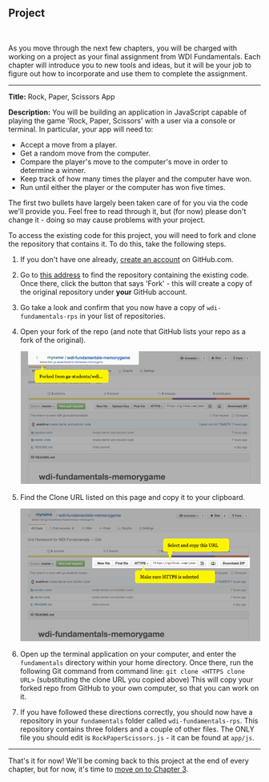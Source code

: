 ## Project
<br>

As you move through the next few chapters, you will be charged with working on a project as your final assignment from WDI Fundamentals. Each chapter will introduce you to new tools and ideas, but it will be your job to figure out how to incorporate and use them to complete the assignment.

---

**Title:** Rock, Paper, Scissors App

**Description:** You will be building an application in JavaScript capable of playing the game 'Rock, Paper, Scissors' with a user via a console or terminal. In particular, your app will need to:
* Accept a move from a player.
* Get a random move from the computer.
* Compare the player's move to the computer's move in order to determine a winner.
* Keep track of how many times the player and the computer have won.
* Run until either the player or the computer has won five times.

The first two bullets have largely been taken care of for you via the code we'll provide you. Feel free to read through it, but (for now) please don't change it - doing so may cause problems with your project.

To access the existing code for this project, you will need to fork and clone the repository that contains it. To do this, take the following steps.

1. If you don't have one already, [create an account](07_exercise.md) on GitHub.com.

2. Go to [this address](https://github.com/ga-students/wdi-fundamentals-rps) to find the repository containing the existing code. Once there, click the button that says 'Fork' - this will create a copy of the original repository under **your** GitHub account.

3. Go take a look and confirm that you now have a copy of `wdi-fundamentals-rps` in your list of repositories.

4. Open your fork of the repo (and note that GitHub lists your repo as a fork of the original).

	![Image showing "forked from ga-students/wdi-fundamentals-rps"](../assets/chapter2/clone_ga-students.png)

5. Find the Clone URL listed on this page and copy it to your clipboard.

	![Image showing "clone HTTP address"](../assets/chapter2/clone_http.png)

6. Open up the terminal application on your computer, and enter the `fundamentals` directory within your home directory. Once there, run the following Git command from command line:
`git clone <HTTPS clone URL>` (substituting the clone URL you copied above)
This will copy your forked repo from GitHub to your own computer, so that you can work on it.

7. If you have followed these directions correctly, you should now have a repository in your `fundamentals` folder called `wdi-fundamentals-rps`. This repository contains three folders and a couple of other files.  The ONLY file you should edit is `RockPaperScissors.js` - it can be found at `app/js`.

---

That's it for now! We'll be coming back to this project at the end of every chapter, but for now, it's time to [move on to Chapter 3](../03_chapter/intro.md).
